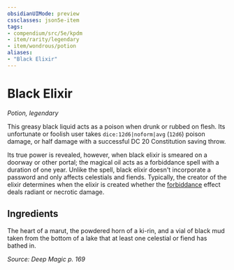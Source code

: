 ```yaml
---
obsidianUIMode: preview
cssclasses: json5e-item
tags:
- compendium/src/5e/kpdm
- item/rarity/legendary
- item/wondrous/potion
aliases: 
- "Black Elixir"
---
```

# Black Elixir
*Potion, legendary*  


This greasy black liquid acts as a poison when drunk or rubbed on flesh. Its unfortunate or foolish user takes `dice:12d6|noform|avg` (`12d6`) poison damage, or half damage with a successful DC 20 Constitution saving throw.

Its true power is revealed, however, when black elixir is smeared on a doorway or other portal; the magical oil acts as a forbiddance spell with a duration of one year. Unlike the spell, black elixir doesn't incorporate a password and only affects celestials and fiends. Typically, the creator of the elixir determines when the elixir is created whether the [forbiddance](compendium/spells/forbiddance.md) effect deals radiant or necrotic damage.

## Ingredients

The heart of a marut, the powdered horn of a ki-rin, and a vial of black mud taken from the bottom of a lake that at least one celestial or fiend has bathed in.

*Source: Deep Magic p. 169*